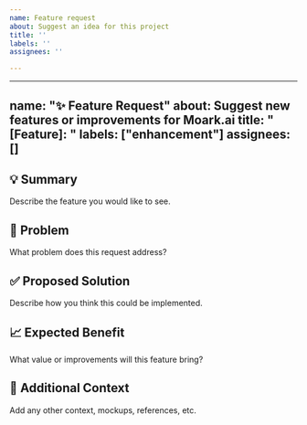 ```yaml
---
name: Feature request
about: Suggest an idea for this project
title: ''
labels: ''
assignees: ''

---
```


---
name: "✨ Feature Request"
about: Suggest new features or improvements for Moark.ai
title: "[Feature]: "
labels: ["enhancement"]
assignees: []
---

## 💡 Summary
Describe the feature you would like to see.

## 🔎 Problem
What problem does this request address?

## ✅ Proposed Solution
Describe how you think this could be implemented.

## 📈 Expected Benefit
What value or improvements will this feature bring?

## 📌 Additional Context
Add any other context, mockups, references, etc.
